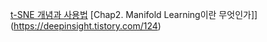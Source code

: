 [t-SNE 개념과 사용법](https://gaussian37.github.io/ml-concept-t_sne/)
[Chap2. Manifold Learning이란 무엇인가]](https://deepinsight.tistory.com/124)

